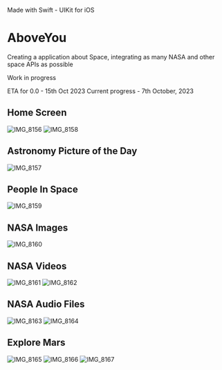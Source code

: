 Made with Swift - UIKit for iOS

# AboveYou
Creating a application about Space, integrating as many NASA and other space APIs as possible

Work in progress

ETA for 0.0 - 15th Oct 2023
Current progress - 7th October, 2023

## Home Screen
![IMG_8156](https://github.com/Shivacharan1015-code/AboveYou-showcase/assets/72154593/b4f4aab5-0651-42b1-b2a0-69f971ed7566)
![IMG_8158](https://github.com/Shivacharan1015-code/AboveYou-showcase/assets/72154593/4be848c2-3f50-4527-9092-19af6ce9a0ca)


## Astronomy Picture of the Day
![IMG_8157](https://github.com/Shivacharan1015-code/AboveYou-showcase/assets/72154593/87eba5b0-e5c6-45b1-9989-50939ec67913)

## People In Space
![IMG_8159](https://github.com/Shivacharan1015-code/AboveYou-showcase/assets/72154593/bbdfec02-1027-48cb-b40a-02e4d71be40f)

## NASA Images
![IMG_8160](https://github.com/Shivacharan1015-code/AboveYou-showcase/assets/72154593/27a14dfd-9e8d-44c1-9fa9-2b4793f35795)

## NASA Videos
![IMG_8161](https://github.com/Shivacharan1015-code/AboveYou-showcase/assets/72154593/7f97e531-ca1c-44dd-a057-1be81c0a5377)
![IMG_8162](https://github.com/Shivacharan1015-code/AboveYou-showcase/assets/72154593/e2f407c6-629c-468e-b796-78eeff77a243)


## NASA Audio Files
![IMG_8163](https://github.com/Shivacharan1015-code/AboveYou-showcase/assets/72154593/8982de18-aad4-4e04-8864-1e9a04e751cd)
![IMG_8164](https://github.com/Shivacharan1015-code/AboveYou-showcase/assets/72154593/ee99fd79-52e9-4750-9c66-0170b8b70cbe)


## Explore Mars
![IMG_8165](https://github.com/Shivacharan1015-code/AboveYou-showcase/assets/72154593/1064f326-5be7-4c6c-942e-253e32a53f44)
![IMG_8166](https://github.com/Shivacharan1015-code/AboveYou-showcase/assets/72154593/b5c14f9a-d841-4a03-aa64-341399f16174)
![IMG_8167](https://github.com/Shivacharan1015-code/AboveYou-showcase/assets/72154593/a3d36a6a-7363-4b4b-8cfe-bdcf660da05c)


